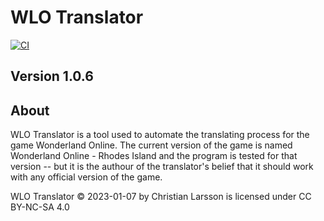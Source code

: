# WLO Translator
[![CI](https://github.com/ChristianLa91/WLO-Translator-WPF/actions/workflows/NetCI.yml/badge.svg?branch=main)](https://github.com/ChristianLa91/WLO-Translator-WPF/actions/workflows/NetCI.yml)
## Version 1.0.6
## About
WLO Translator is a tool used to automate the translating process for the game Wonderland Online.
The current version of the game is named Wonderland Online - Rhodes Island and the program is tested for that version -- but it is the authour of the translator's belief that it should work with any official version of the game.

 WLO Translator © 2023-01-07 by Christian Larsson is licensed under CC BY-NC-SA 4.0

